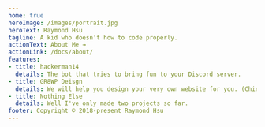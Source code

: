 ```yaml
---
home: true
heroImage: /images/portrait.jpg
heroText: Raymond Hsu
tagline: A kid who doesn't how to code properly.
actionText: About Me →
actionLink: /docs/about/
features:
- title: hackerman14
  details: The bot that tries to bring fun to your Discord server.
- title: GR8WP Deisgn
  details: We will help you design your very own website for you. (Chinese Website)
- title: Nothing Else
  details: Well I've only made two projects so far.
footer: Copyright © 2018-present Raymond Hsu
---
```

